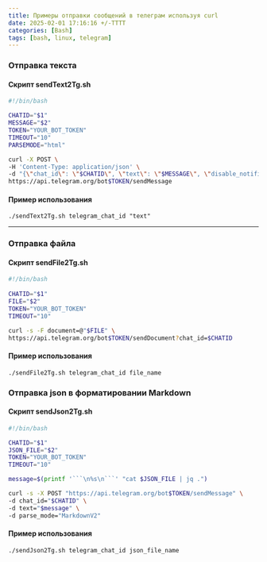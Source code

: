 ```yaml
---
title: Примеры отправки сообщений в телеграм используя curl
date: 2025-02-01 17:16:16 +/-TTTT
categories: [Bash]
tags: [bash, linux, telegram]
---
```

<!--excerpt-->
### Отправка текста
#### Скрипт sendText2Tg.sh

``` bash
#!/bin/bash

CHATID="$1"
MESSAGE="$2"
TOKEN="YOUR_BOT_TOKEN"
TIMEOUT="10"
PARSEMODE="html"

curl -X POST \
-H 'Content-Type: application/json' \
-d "{\"chat_id\": \"$CHATID\", \"text\": \"$MESSAGE\", \"disable_notification\": true}" \
https://api.telegram.org/bot$TOKEN/sendMessage
```

#### Пример использования
    ./sendText2Tg.sh telegram_chat_id "text"

---

### Отправка файла
#### Скрипт sendFile2Tg.sh

``` bash    
#!/bin/bash
    
CHATID="$1"
FILE="$2"
TOKEN="YOUR_BOT_TOKEN"
TIMEOUT="10"

curl -s -F document=@"$FILE" \
https://api.telegram.org/bot$TOKEN/sendDocument?chat_id=$CHATID
```

#### Пример использования
    ./sendFile2Tg.sh telegram_chat_id file_name

### Отправка json в форматировании Markdown
#### Скрипт sendJson2Tg.sh

``` bash
#!/bin/bash

CHATID="$1"
JSON_FILE="$2"
TOKEN="YOUR_BOT_TOKEN"
TIMEOUT="10"

message=$(printf '```\n%s\n```' "cat $JSON_FILE | jq .")

curl -s -X POST "https://api.telegram.org/bot$TOKEN/sendMessage" \
-d chat_id="$CHATID" \
-d text="$message" \
-d parse_mode="MarkdownV2"
```

#### Пример использования
    ./sendJson2Tg.sh telegram_chat_id json_file_name
